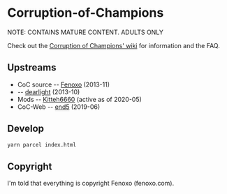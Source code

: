 # Corruption-of-Champions

NOTE: CONTAINS MATURE CONTENT. ADULTS ONLY

Check out the [Corruption of Champions' wiki](https://wiki.smutosaur.us/CoC) for information and the FAQ.

## Upstreams

- CoC source -- [Fenoxo](https://github.com/Fenoxo/Source) (2013-11)
- -- [dearlight](https://github.com/dearlight/Corruption-of-Champions) (2013-10)
- Mods -- [Kitteh6660](https://github.com/Kitteh6660/Corruption-of-Champions-Mod) (active as of 2020-05)
- CoC-Web -- [end5](https://github.com/end5/CoCWeb) (2019-06)

## Develop

```txt
yarn parcel index.html
```

## Copyright

I'm told that everything is copyright Fenoxo (fenoxo.com).
